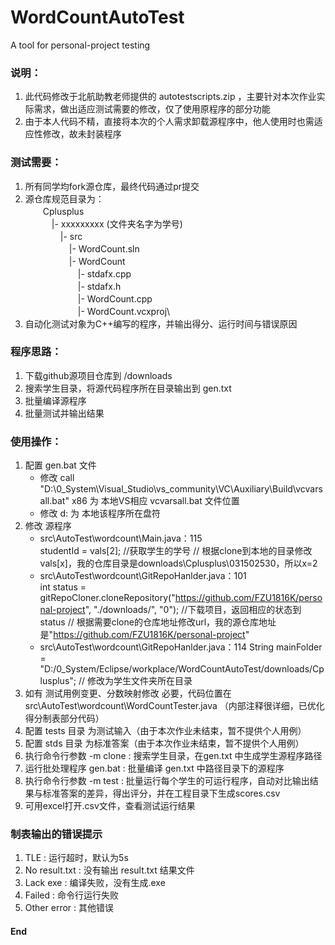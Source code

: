 # WordCountAutoTest
A tool for personal-project testing

### 说明：
1. 此代码修改于北航助教老师提供的 autotestscripts.zip ，主要针对本次作业实际需求，做出适应测试需要的修改，仅了使用原程序的部分功能
2. 由于本人代码不精，直接将本次的个人需求卸载源程序中，他人使用时也需适应性修改，故未封装程序

### 测试需要：
1. 所有同学均fork源仓库，最终代码通过pr提交
2. 源仓库规范目录为：\
　　Cplusplus\
　　　|- xxxxxxxxx (文件夹名字为学号)\
　　　　|- src\
　　　　　|- WordCount.sln\
　　　　　|- WordCount\
　　　　　　|- stdafx.cpp\
　　　　　　|- stdafx.h\
　　　　　　|- WordCount.cpp\
　　　　　　|- WordCount.vcxproj\ 
3. 自动化测试对象为C++编写的程序，并输出得分、运行时间与错误原因

### 程序思路：
1. 下载github源项目仓库到 /downloads
2. 搜索学生目录，将源代码程序所在目录输出到 gen.txt
3. 批量编译源程序
4. 批量测试并输出结果

### 使用操作：
1. 配置 gen.bat 文件
   - 修改 call "D:\0_System\Visual_Studio\vs_community\VC\Auxiliary\Build\vcvarsall.bat" x86
     为 本地VS相应 vcvarsall.bat 文件位置
   - 修改 d:
     为 本地该程序所在盘符
2. 修改 源程序
   - src\AutoTest\wordcount\Main.java：115  
     studentId = vals[2]; //获取学生的学号
     // 根据clone到本地的目录修改vals[x]，我的仓库目录是downloads\Cplusplus\031502530，所以x=2
   - src\AutoTest\wordcount\GitRepoHanlder.java：101  
     int status = gitRepoCloner.cloneRepository("https://github.com/FZU1816K/personal-project", "./downloads/", "0"); //下载项目，返回相应的状态到status
     // 根据需要clone的仓库地址修改url，我的源仓库地址是"https://github.com/FZU1816K/personal-project"
   - src\AutoTest\wordcount\GitRepoHanlder.java：114
     String mainFolder = "D:/0_System/Eclipse/workplace/WordCountAutoTest/downloads/Cplusplus";
     // 修改为学生文件夹所在目录
3. 如有 测试用例变更、分数映射修改 必要，代码位置在 src\AutoTest\wordcount\WordCountTester.java （内部注释很详细，已优化得分制表部分代码）
4. 配置 tests 目录 为测试输入（由于本次作业未结束，暂不提供个人用例）
5. 配置 stds  目录 为标准答案（由于本次作业未结束，暂不提供个人用例）
6. 执行命令行参数 -m clone : 搜索学生目录，在gen.txt 中生成学生源程序路径
7. 运行批处理程序 gen.bat : 批量编译 gen.txt 中路径目录下的源程序
8. 执行命令行参数 -m test : 批量运行每个学生的可运行程序，自动对比输出结果与标准答案的差异，得出评分，并在工程目录下生成scores.csv
9. 可用excel打开.csv文件，查看测试运行结果

### 制表输出的错误提示
1. TLE : 运行超时，默认为5s
2. No result.txt : 没有输出 result.txt 结果文件
3. Lack exe : 编译失败，没有生成.exe
4. Failed : 命令行运行失败
5. Other error : 其他错误

#### End
